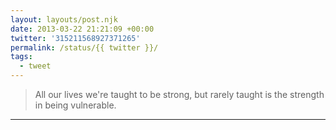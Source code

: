 ```yaml
---
layout: layouts/post.njk
date: 2013-03-22 21:21:09 +00:00
twitter: '315211568927371265'
permalink: /status/{{ twitter }}/
tags: 
  - tweet
---
```


> All our lives we're taught to be strong, but rarely taught is the strength in being vulnerable.

---
